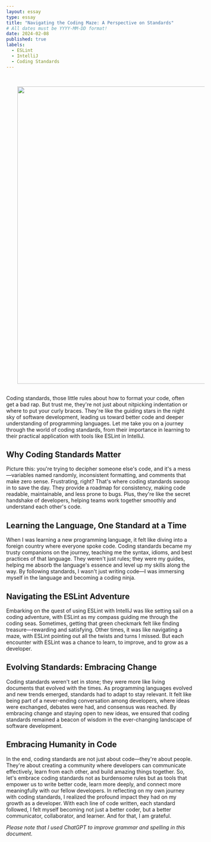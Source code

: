 ```yaml
---
layout: essay
type: essay
title: "Navigating the Coding Maze: A Perspective on Standards"
# All dates must be YYYY-MM-DD format!
date: 2024-02-08
published: true
labels:
  - ESLint
  - IntelliJ
  - Coding Standards
---
```

<div align="center">
<img src='https://github.com/Anmol-Baranwal/Cool-GIFs-For-GitHub/assets/74038190/7d484dc9-68a9-4ee6-a767-aea59035c12d' width='800' HSPACE='30' VSPACE='30'> 
</div>
Coding standards, those little rules about how to format your code, often get a bad rap. But trust me, they're not just about nitpicking indentation or where to put your curly braces. They're like the guiding stars in the night sky of software development, leading us toward better code and deeper understanding of programming languages. Let me take you on a journey through the world of coding standards, from their importance in learning to their practical application with tools like ESLint in IntelliJ.

## Why Coding Standards Matter
Picture this: you're trying to decipher someone else's code, and it's a mess—variables named randomly, inconsistent formatting, and comments that make zero sense. Frustrating, right? That's where coding standards swoop in to save the day. They provide a roadmap for consistency, making code readable, maintainable, and less prone to bugs. Plus, they're like the secret handshake of developers, helping teams work together smoothly and understand each other's code.


## Learning the Language, One Standard at a Time
When I was learning a new programming language, it felt like diving into a foreign country where everyone spoke code. Coding standards became my trusty companions on the journey, teaching me the syntax, idioms, and best practices of that language. They weren't just rules; they were my guides, helping me absorb the language's essence and level up my skills along the way. By following standards, I wasn't just writing code—I was immersing myself in the language and becoming a coding ninja.


## Navigating the ESLint Adventure
Embarking on the quest of using ESLint with IntelliJ was like setting sail on a coding adventure, with ESLint as my compass guiding me through the coding seas. Sometimes, getting that green checkmark felt like finding treasure—rewarding and satisfying. Other times, it was like navigating a maze, with ESLint pointing out all the twists and turns I missed. But each encounter with ESLint was a chance to learn, to improve, and to grow as a developer.


## Evolving Standards: Embracing Change
Coding standards weren't set in stone; they were more like living documents that evolved with the times. As programming languages evolved and new trends emerged, standards had to adapt to stay relevant. It felt like being part of a never-ending conversation among developers, where ideas were exchanged, debates were had, and consensus was reached. By embracing change and staying open to new ideas, we ensured that coding standards remained a beacon of wisdom in the ever-changing landscape of software development.


## Embracing Humanity in Code
In the end, coding standards are not just about code—they're about people. They're about creating a community where developers can communicate effectively, learn from each other, and build amazing things together. So, let's embrace coding standards not as burdensome rules but as tools that empower us to write better code, learn more deeply, and connect more meaningfully with our fellow developers. In reflecting on my own journey with coding standards, I realized the profound impact they had on my growth as a developer. With each line of code written, each standard followed, I felt myself becoming not just a better coder, but a better communicator, collaborator, and learner. And for that, I am grateful.


*Please note that I used ChatGPT to improve grammar and spelling in this document.*
